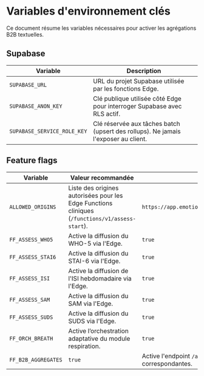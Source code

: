 # Variables d'environnement clés

Ce document résume les variables nécessaires pour activer les agrégations B2B textuelles.

## Supabase

| Variable | Description |
| --- | --- |
| `SUPABASE_URL` | URL du projet Supabase utilisée par les fonctions Edge. |
| `SUPABASE_ANON_KEY` | Clé publique utilisée côté Edge pour interroger Supabase avec RLS actif. |
| `SUPABASE_SERVICE_ROLE_KEY` | Clé réservée aux tâches batch (upsert des rollups). Ne jamais l'exposer au client. |

## Feature flags

| Variable | Valeur recommandée | Description |
| --- | --- | --- |
| `ALLOWED_ORIGINS` | Liste des origines autorisées pour les Edge Functions cliniques (`/functions/v1/assess-start`). | `https://app.emotionscare.com,https://staging.emotionscare.com` |
| `FF_ASSESS_WHO5` | Active la diffusion du WHO-5 via l'Edge. | `true` |
| `FF_ASSESS_STAI6` | Active la diffusion du STAI-6 via l'Edge. | `true` |
| `FF_ASSESS_ISI` | Active la diffusion de l'ISI hebdomadaire via l'Edge. | `true` |
| `FF_ASSESS_SAM` | Active la diffusion du SAM via l'Edge. | `true` |
| `FF_ASSESS_SUDS` | Active la diffusion du SUDS via l'Edge. | `true` |
| `FF_ORCH_BREATH` | Active l’orchestration adaptative du module respiration. | `true` |
| `FF_B2B_AGGREGATES` | `true` | Active l'endpoint `/assess/aggregate` et les vues B2B correspondantes. |

